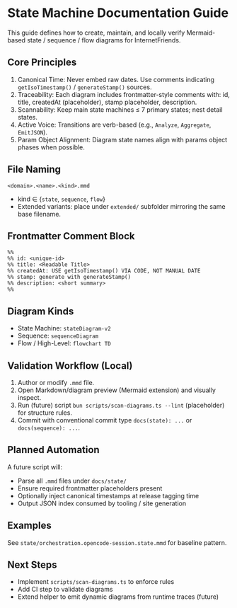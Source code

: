 # State Machine Documentation Guide

This guide defines how to create, maintain, and locally verify Mermaid-based state / sequence / flow diagrams for InternetFriends.

## Core Principles

1. Canonical Time: Never embed raw dates. Use comments indicating `getIsoTimestamp()` / `generateStamp()` sources.
2. Traceability: Each diagram includes frontmatter-style comments with: id, title, createdAt (placeholder), stamp placeholder, description.
3. Scannability: Keep main state machines ≤ 7 primary states; nest detail states.
4. Active Voice: Transitions are verb-based (e.g., `Analyze`, `Aggregate`, `EmitJSON`).
5. Param Object Alignment: Diagram state names align with params object phases when possible.

## File Naming

```
<domain>.<name>.<kind>.mmd
```
- kind ∈ {`state`, `sequence`, `flow`}
- Extended variants: place under `extended/` subfolder mirroring the same base filename.

## Frontmatter Comment Block

```
%%
%% id: <unique-id>
%% title: <Readable Title>
%% createdAt: USE getIsoTimestamp() VIA CODE, NOT MANUAL DATE
%% stamp: generate with generateStamp()
%% description: <short summary>
%%
```

## Diagram Kinds

- State Machine: `stateDiagram-v2`
- Sequence: `sequenceDiagram`
- Flow / High-Level: `flowchart TD`

## Validation Workflow (Local)

1. Author or modify `.mmd` file.
2. Open Markdown/diagram preview (Mermaid extension) and visually inspect.
3. Run (future) script `bun scripts/scan-diagrams.ts --lint` (placeholder) for structure rules.
4. Commit with conventional commit type `docs(state): ...` or `docs(sequence): ...`.

## Planned Automation

A future script will:
- Parse all `.mmd` files under `docs/state/`
- Ensure required frontmatter placeholders present
- Optionally inject canonical timestamps at release tagging time
- Output JSON index consumed by tooling / site generation

## Examples

See `state/orchestration.opencode-session.state.mmd` for baseline pattern.

## Next Steps

- Implement `scripts/scan-diagrams.ts` to enforce rules
- Add CI step to validate diagrams
- Extend helper to emit dynamic diagrams from runtime traces (future)
